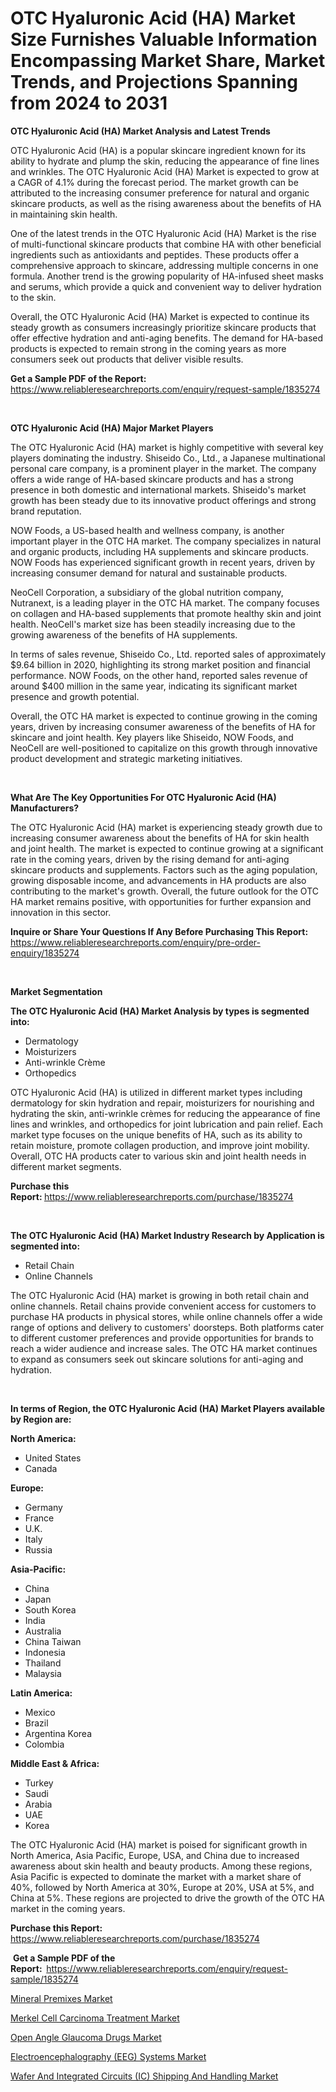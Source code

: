 <p><h1>OTC Hyaluronic Acid (HA) Market Size Furnishes Valuable Information Encompassing Market Share, Market Trends, and Projections Spanning from 2024 to 2031</h1></p><p><strong>OTC Hyaluronic Acid (HA) Market Analysis and Latest Trends</strong></p>
<p><p>OTC Hyaluronic Acid (HA) is a popular skincare ingredient known for its ability to hydrate and plump the skin, reducing the appearance of fine lines and wrinkles. The OTC Hyaluronic Acid (HA) Market is expected to grow at a CAGR of 4.1% during the forecast period. The market growth can be attributed to the increasing consumer preference for natural and organic skincare products, as well as the rising awareness about the benefits of HA in maintaining skin health.</p><p>One of the latest trends in the OTC Hyaluronic Acid (HA) Market is the rise of multi-functional skincare products that combine HA with other beneficial ingredients such as antioxidants and peptides. These products offer a comprehensive approach to skincare, addressing multiple concerns in one formula. Another trend is the growing popularity of HA-infused sheet masks and serums, which provide a quick and convenient way to deliver hydration to the skin.</p><p>Overall, the OTC Hyaluronic Acid (HA) Market is expected to continue its steady growth as consumers increasingly prioritize skincare products that offer effective hydration and anti-aging benefits. The demand for HA-based products is expected to remain strong in the coming years as more consumers seek out products that deliver visible results.</p></p>
<p><strong>Get a Sample PDF of the Report:&nbsp;</strong> <a href="https://www.reliableresearchreports.com/enquiry/request-sample/1835274">https://www.reliableresearchreports.com/enquiry/request-sample/1835274</a></p>
<p>&nbsp;</p>
<p><strong>OTC Hyaluronic Acid (HA) Major Market Players</strong></p>
<p><p>The OTC Hyaluronic Acid (HA) market is highly competitive with several key players dominating the industry. Shiseido Co., Ltd., a Japanese multinational personal care company, is a prominent player in the market. The company offers a wide range of HA-based skincare products and has a strong presence in both domestic and international markets. Shiseido's market growth has been steady due to its innovative product offerings and strong brand reputation.</p><p>NOW Foods, a US-based health and wellness company, is another important player in the OTC HA market. The company specializes in natural and organic products, including HA supplements and skincare products. NOW Foods has experienced significant growth in recent years, driven by increasing consumer demand for natural and sustainable products.</p><p>NeoCell Corporation, a subsidiary of the global nutrition company, Nutranext, is a leading player in the OTC HA market. The company focuses on collagen and HA-based supplements that promote healthy skin and joint health. NeoCell's market size has been steadily increasing due to the growing awareness of the benefits of HA supplements.</p><p>In terms of sales revenue, Shiseido Co., Ltd. reported sales of approximately $9.64 billion in 2020, highlighting its strong market position and financial performance. NOW Foods, on the other hand, reported sales revenue of around $400 million in the same year, indicating its significant market presence and growth potential.</p><p>Overall, the OTC HA market is expected to continue growing in the coming years, driven by increasing consumer awareness of the benefits of HA for skincare and joint health. Key players like Shiseido, NOW Foods, and NeoCell are well-positioned to capitalize on this growth through innovative product development and strategic marketing initiatives.</p></p>
<p>&nbsp;</p>
<p><strong>What Are The Key Opportunities For OTC Hyaluronic Acid (HA) Manufacturers?</strong></p>
<p><p>The OTC Hyaluronic Acid (HA) market is experiencing steady growth due to increasing consumer awareness about the benefits of HA for skin health and joint health. The market is expected to continue growing at a significant rate in the coming years, driven by the rising demand for anti-aging skincare products and supplements. Factors such as the aging population, growing disposable income, and advancements in HA products are also contributing to the market's growth. Overall, the future outlook for the OTC HA market remains positive, with opportunities for further expansion and innovation in this sector.</p></p>
<p><strong>Inquire or Share Your Questions If Any Before Purchasing This Report:</strong> <a href="https://www.reliableresearchreports.com/enquiry/pre-order-enquiry/1835274">https://www.reliableresearchreports.com/enquiry/pre-order-enquiry/1835274</a></p>
<p>&nbsp;</p>
<p><strong>Market Segmentation</strong></p>
<p><strong>The OTC Hyaluronic Acid (HA) Market Analysis by types is segmented into:</strong></p>
<p><ul><li>Dermatology</li><li>Moisturizers</li><li>Anti-wrinkle Crème</li><li>Orthopedics</li></ul></p>
<p><p>OTC Hyaluronic Acid (HA) is utilized in different market types including dermatology for skin hydration and repair, moisturizers for nourishing and hydrating the skin, anti-wrinkle crèmes for reducing the appearance of fine lines and wrinkles, and orthopedics for joint lubrication and pain relief. Each market type focuses on the unique benefits of HA, such as its ability to retain moisture, promote collagen production, and improve joint mobility. Overall, OTC HA products cater to various skin and joint health needs in different market segments.</p></p>
<p><strong>Purchase this Report:&nbsp;</strong><a href="https://www.reliableresearchreports.com/purchase/1835274">https://www.reliableresearchreports.com/purchase/1835274</a></p>
<p>&nbsp;</p>
<p><strong>The OTC Hyaluronic Acid (HA) Market Industry Research by Application is segmented into:</strong></p>
<p><ul><li>Retail Chain</li><li>Online Channels</li></ul></p>
<p><p>The OTC Hyaluronic Acid (HA) market is growing in both retail chain and online channels. Retail chains provide convenient access for customers to purchase HA products in physical stores, while online channels offer a wide range of options and delivery to customers' doorsteps. Both platforms cater to different customer preferences and provide opportunities for brands to reach a wider audience and increase sales. The OTC HA market continues to expand as consumers seek out skincare solutions for anti-aging and hydration.</p></p>
<p>&nbsp;</p>
<p><strong>In terms of Region, the OTC Hyaluronic Acid (HA) Market Players available by Region are:</strong></p>
<p>
    <p> <strong> North America: </strong>
        <ul>
            <li>United States</li>
            <li>Canada</li>
        </ul>
        </p> 
    <p> <strong> Europe: </strong>
        <ul>
            <li>Germany</li>
            <li>France</li>
            <li>U.K.</li>
            <li>Italy</li>
            <li>Russia</li>
        </ul>
        </p> 
    <p> <strong> Asia-Pacific: </strong>
        <ul>
            <li>China</li>
            <li>Japan</li>
            <li>South Korea</li>
            <li>India</li>
            <li>Australia</li>
            <li>China Taiwan</li>
            <li>Indonesia</li>
            <li>Thailand</li>
            <li>Malaysia</li>
        </ul>
        </p> 
    <p> <strong> Latin America: </strong>
        <ul>
            <li>Mexico</li>
            <li>Brazil</li>
            <li>Argentina Korea</li>
            <li>Colombia</li>
        </ul>
        </p> 
    <p> <strong> Middle East & Africa: </strong>
        <ul>
            <li>Turkey</li>
            <li>Saudi</li>
            <li>Arabia</li>
            <li>UAE</li>
            <li>Korea</li>
        </ul>
    </p>
    </p>
<p><p>The OTC Hyaluronic Acid (HA) market is poised for significant growth in North America, Asia Pacific, Europe, USA, and China due to increased awareness about skin health and beauty products. Among these regions, Asia Pacific is expected to dominate the market with a market share of 40%, followed by North America at 30%, Europe at 20%, USA at 5%, and China at 5%. These regions are projected to drive the growth of the OTC HA market in the coming years.</p></p>
<p><strong>Purchase this Report: </strong><a href="https://www.reliableresearchreports.com/purchase/1835274">https://www.reliableresearchreports.com/purchase/1835274</a></p>
<p>&nbsp;<strong>Get a Sample PDF of the Report:&nbsp;&nbsp;</strong><a href="https://www.reliableresearchreports.com/enquiry/request-sample/1835274">https://www.reliableresearchreports.com/enquiry/request-sample/1835274</a></p>
<p><strong></strong></p>
<p><p><a href="https://medium.com/@bonniehoppe2023/mineral-premixes-market-report-reveals-the-latest-trends-and-growth-opportunities-of-this-market-ed9b007d1cbb">Mineral Premixes Market</a></p><p><a href="https://medium.com/@katlynbauch/merkel-cell-carcinoma-treatment-market-trends-and-market-analysis-forecasted-for-period-2024-2031-0f0fe69a2dae">Merkel Cell Carcinoma Treatment Market</a></p><p><a href="https://medium.com/@bonniehoppe2023/open-angle-glaucoma-drugs-market-comprehensive-assessment-by-type-application-and-geography-8ca8ed6c2a3f">Open Angle Glaucoma Drugs Market</a></p><p><a href="https://github.com/myacatherineblakecaczo9vcsw/Market-Research-Report-List-1/blob/main/electroencephalography-eeg-systems-market.md">Electroencephalography (EEG) Systems Market</a></p><p><a href="https://github.com/okotobwrhuteie/Market-Research-Report-List-1/blob/main/wafer-and-integrated-circuits-ic-shipping-and-handling-market.md">Wafer And Integrated Circuits (IC) Shipping And Handling Market</a></p></p>